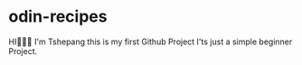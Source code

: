 # odin-recipes
HI🙋🏽‍♀️ I'm Tshepang this is my first Github Project
I'ts just a simple beginner Project.
